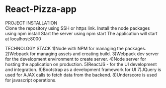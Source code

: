 # React-Pizza-app
PROJECT INSTALLATION  
Clone the repository using SSH or https link.
Install the node packages using npm install
Start the server using npm start
The application will start at localhost:8000

TECHNOLOGY STACK
1)Node with NPM for managing the packages.
2)Webpack for managing assets and creating build.
3)Webpack dev server for the development environment to create server.
4)Node server for hosting the application on production.
5)ReactJS - for the UI development and integration.
6)Bootstrap as a development framework for UI
7)JQuery is used for AJAX calls to fetch data from the backend.
8)Underscore is used for javascript operations.
